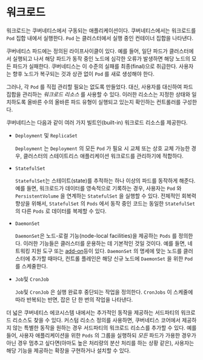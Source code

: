 # 워크로드

워크로드는 쿠버네티스에서 구동되는 애플리케이션이다. 쿠버네티스에서는 워크로드를  `Pod`  집합 내에서 실행한다.  `Pod` 는 클러스터에서 실행 중인 컨테이너 집합을 나타낸다.

쿠버네티스 파드에는 정의된 라이프사이클이 있다. 예를 들어, 일단 파드가 클러스터에서 실행되고 나서 해당 파드가 동작 중인 노드에 심각한 오류가 발생하면 해당 노드의 모든 파드가 실패한다. 쿠버네티스는 이 수준의 실패를 최종(final)으로 취급한다. 사용자는 향후 노드가 복구되는 것과 상관 없이 `Pod` 를 새로 생성해야 한다.

그러나, 각 `Pod` 를 직접 관리할 필요는 없도록 만들었다. 대신, 사용자를 대신하여 파드 집합을 관리하는 *워크로드 리소스* 를 사용할 수 있다. 이러한 리소스는 지정한 상태와 일치하도록 올바른 수의 올바른 파드 유형이 실행되고 있는지 확인하는 컨트롤러를 구성한다.

쿠버네티스는 다음과 같이 여러 가지 빌트인(built-in) 워크로드 리소스를 제공한다.

- `Deployment` 및 `ReplicaSet`

   `Deployment` 는 `Deployment` 의 모든 `Pod` 가 필요 시 교체 또는 상호 교체 가능한 경우, 클러스터의 스테이트리스 애플리케이션 워크로드를 관리하기에 적합하다.

- `StatefulSet`

  `StatefulSet`는 스테이트(state)를 추적하는 하나 이상의 파드를 동작하게 해준다. 예를 들면, 워크로드가 데이터를 영속적으로 기록하는 경우, 사용자는 `Pod` 와 `PersistentVolume` 을 연계하는 `StatefulSet` 을 실행할 수 있다. 전체적인 회복력 향상을 위해서, `StatefulSet` 의  `Pods` 에서 동작 중인 코드는 동일한 `StatefulSet` 의 다른 `Pods` 로 데이터를 복제할 수 있다.

- `DaemonSet`

  `DaemonSet`은 노드-로컬 기능(node-local facilities)을 제공하는 `Pods` 를 정의한다. 이러한 기능들은 클러스터를 운용하는 데 기본적인 것일 것이다. 예를 들면, 네트워킹 지원 도구 또는 [add-on](https://kubernetes.io/docs/concepts/cluster-administration/addons/)등이 있다. `DaemonSet` 의 명세에 맞는 노드를 클러스터에 추가할 때마다, 컨트롤 플레인은 해당 신규 노드에 `DaemonSet` 을 위한 `Pod` 를 스케줄한다.

- `Job`및 `CronJob` 

  `Job`및 `CronJob` 은 실행 완료후 중단되는 작업을 정의한다. `CronJobs` 이 스케줄에 따라 반복되는 반면, 잡은 단 한 번의 작업을 나타낸다.

더 넓은 쿠버네티스 에코시스템 내에서는 추가적인 동작을 제공하는 서드파티의 워크로드 리소스도 찾을 수 있다. 커스텀 리소스 정의를 사용하면, 쿠버네티스 코어에서 제공하지 않는 특별한 동작을 원하는 경우 서드파티의 워크로드 리소스를 추가할 수 있다. 예를 들어, 사용자 애플리케이션을 위한 `Pods` 의 그룹을 실행하되 *모든* 파드가 가용한 경우가 아닌 경우 멈추고 싶다면(아마도 높은 처리량의 분산 처리를 하는 상황 같은), 사용자는 해당 기능을 제공하는 확장을 구현하거나 설치할 수 있다.